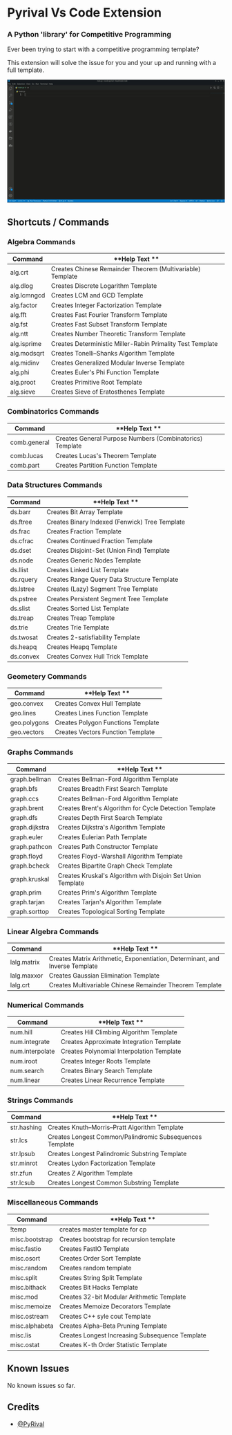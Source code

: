 # Pyrival Vs Code Extension

### A Python 'library' for Competitive Programming

Ever been trying to start with a competitive programming template?

This extension will solve the issue for you and your up and running with a full template.

![Gif](code.gif)

## Shortcuts / Commands

### Algebra Commands

| **Command**    | **Help Text **                                                |
| -------------- | ------------------------------------------------------------- |
| alg.crt        | Creates Chinese Remainder Theorem (Multivariable) Template    |
| alg.dlog       | Creates Discrete Logarithm Template                           |
| alg.lcmngcd    | Creates LCM and GCD Template                                  |
| alg.factor     | Creates Integer Factorization Template                        |
| alg.fft        | Creates Fast Fourier Transform Template                       |
| alg.fst        | Creates Fast Subset Transform Template                        |
| alg.ntt        | Creates Number Theoretic Transform Template                   |
| alg.isprime    | Creates Deterministic Miller-Rabin Primality Test Template    |
| alg.modsqrt    | Creates Tonelli–Shanks Algorithm Template                     |
| alg.midinv     | Creates Generalized Modular Inverse Template                  |
| alg.phi        | Creates Euler's Phi Function Template                         |
| alg.proot      | Creates Primitive Root Template                               |
| alg.sieve      | Creates Sieve of Eratosthenes Template                        |

### Combinatorics Commands

| **Command**    | **Help Text **                                            |
| -------------- | --------------------------------------------------------- |
| comb.general   | Creates General Purpose Numbers (Combinatorics) Template  |
| comb.lucas     | Creates Lucas's Theorem Template                          |
| comb.part      | Creates Partition Function Template                       |

### Data Structures Commands

| **Command** | **Help Text **                                 |
| ----------- | ---------------------------------------------- |
| ds.barr     | Creates Bit Array Template                     |
| ds.ftree    | Creates Binary Indexed (Fenwick) Tree Template |
| ds.frac     | Creates Fraction Template                      |
| ds.cfrac    | Creates Continued Fraction Template            |
| ds.dset     | Creates Disjoint-Set (Union Find) Template     |
| ds.node     | Creates Generic Nodes Template                 |
| ds.llist    | Creates Linked List Template                   |
| ds.rquery   | Creates Range Query Data Structure Template    |
| ds.lstree   | Creates (Lazy) Segment Tree Template           |
| ds.pstree   | Creates Persistent Segment Tree Template       |
| ds.slist    | Creates Sorted List Template                   |
| ds.treap    | Creates Treap Template                         |
| ds.trie     | Creates Trie Template                          |
| ds.twosat   | Creates 2-satisfiability Template              |
| ds.heapq    | Creates Heapq Template                         |
| ds.convex   | Creates Convex Hull Trick Template             |

### Geometery Commands

| **Command**    | **Help Text **                       |
| -------------- | ------------------------------------ |
| geo.convex     | Creates Convex Hull Template         |
| geo.lines      | Creates Lines Function Template      |
| geo.polygons   | Creates Polygon Functions Template   |
| geo.vectors    | Creates Vectors Function Template    |

### Graphs Commands

| **Command**    | **Help Text **                                              |
| -------------- | ----------------------------------------------------------- |
| graph.bellman  | Creates Bellman-Ford Algorithm Template                     |
| graph.bfs      | Creates Breadth First Search Template                       |
| graph.ccs      | Creates Bellman-Ford Algorithm Template                     |
| graph.brent    | Creates Brent's Algorithm for Cycle Detection Template      |
| graph.dfs      | Creates Depth First Search Template                         |
| graph.dijkstra | Creates Dijkstra's Algorithm Template                       |
| graph.euler    | Creates Eulerian Path Template                              |
| graph.pathcon  | Creates Path Constructor Template                           |
| graph.floyd    | Creates Floyd-Warshall Algorithm Template                   |
| graph.bcheck   | Creates Bipartite Graph Check Template                      |
| graph.kruskal  | Creates Kruskal's Algorithm with Disjoin Set Union Template |
| graph.prim     | Creates Prim's Algorithm Template                           |
| graph.tarjan   | Creates Tarjan's Algorithm Template                         |
| graph.sorttop  | Creates Topological Sorting Template                        |

### Linear Algebra Commands

| **Command**  | **Help Text **                                                                 |
| ------------ | ------------------------------------------------------------------------------ |
| lalg.matrix  | Creates Matrix Arithmetic, Exponentiation, Determinant, and Inverse Template   |
| lalg.maxxor  | Creates Gaussian Elimination Template                                          |
| lalg.crt     | Creates Multivariable Chinese Remainder Theorem Template                       |


### Numerical Commands

| **Command**     | **Help Text **                                 |
| --------------- | ---------------------------------------------- |
| num.hill        | Creates Hill Climbing Algorithm Template       |
| num.integrate   | Creates Approximate Integration Template       |
| num.interpolate | Creates Polynomial Interpolation Template      |
| num.iroot       | Creates Integer Roots Template                 |
| num.search      | Creates Binary Search Template                 |
| num.linear      | Creates Linear Recurrence Template             |

### Strings Commands

| **Command**   | **Help Text **                                            |
| ------------- | --------------------------------------------------------- |
| str.hashing   | Creates Knuth–Morris–Pratt Algorithm Template             |
| str.lcs       | Creates Longest Common/Palindromic Subsequences Template  |
| str.lpsub     | Creates Longest Palindromic Substring Template            |
| str.minrot    | Creates Lydon Factorization Template                      |
| str.zfun      | Creates Z Algorithm Template                              |
| str.lcsub     | Creates Longest Common Substring Template                 |

### Miscellaneous Commands

| **Command**       | **Help Text **                                   |
| ----------------- | ------------------------------------------------ |
| !temp             | creates master template for cp                   |
| misc.bootstrap    | Creates bootstrap for recursion template         |
| misc.fastio       | Creates FastIO Template                          |
| misc.osort        | Creates Order Sort Template                      |
| misc.random       | Creates random template                          |
| misc.split        | Creates String Split Template                    |
| misc.bithack      | Creates Bit Hacks Template                       |
| misc.mod          | Creates 32-bit Modular Arithmetic Template       |
| misc.memoize      | Creates Memoize Decorators Template              |
| misc.ostream      | Creates C++ syle cout Template                   |
| misc.alphabeta    | Creates Alpha–Beta Pruning Template              |
| misc.lis          | Creates Longest Increasing Subsequence Template  |
| misc.ostat        | Creates K-th Order Statistic Template            |

## Known Issues

No known issues so far.
 ## Credits

- [@PyRival](https://github.com/cheran-senthil/PyRival)

